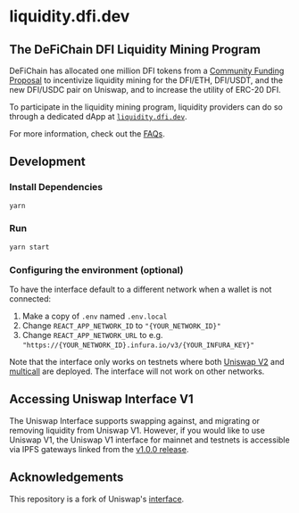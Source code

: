 # liquidity.dfi.dev

## The DeFiChain DFI Liquidity Mining Program

DeFiChain has allocated one million DFI tokens from a [Community Funding Proposal](https://github.com/DeFiCh/dfips/issues/186) to incentivize liquidity mining for the DFI/ETH, DFI/USDT, and the new DFI/USDC pair on Uniswap, and to increase the utility of ERC-20 DFI.

To participate in the liquidity mining program, liquidity providers can do so through a dedicated dApp at [`liquidity.dfi.dev`](https://liquidity.dfi.dev/).

For more information, check out the [FAQs](https://birthdayresearch.notion.site/DFI-Liquidity-Mining-Program-1696a9cb66fd4fc38d9ccf14c782cba0#b9abfb7103464d148bcf5a2572c9f624).

## Development

### Install Dependencies

```bash
yarn
```

### Run

```bash
yarn start
```

### Configuring the environment (optional)

To have the interface default to a different network when a wallet is not connected:

1. Make a copy of `.env` named `.env.local`
2. Change `REACT_APP_NETWORK_ID` to `"{YOUR_NETWORK_ID}"`
3. Change `REACT_APP_NETWORK_URL` to e.g. `"https://{YOUR_NETWORK_ID}.infura.io/v3/{YOUR_INFURA_KEY}"`

Note that the interface only works on testnets where both
[Uniswap V2](https://uniswap.org/docs/v2/smart-contracts/factory/) and
[multicall](https://github.com/makerdao/multicall) are deployed.
The interface will not work on other networks.

## Accessing Uniswap Interface V1

The Uniswap Interface supports swapping against, and migrating or removing liquidity from Uniswap V1. However,
if you would like to use Uniswap V1, the Uniswap V1 interface for mainnet and testnets is accessible via IPFS gateways
linked from the [v1.0.0 release](https://github.com/Uniswap/uniswap-interface/releases/tag/v1.0.0).

## Acknowledgements

This repository is a fork of Uniswap's [interface](https://github.com/Uniswap/interface).